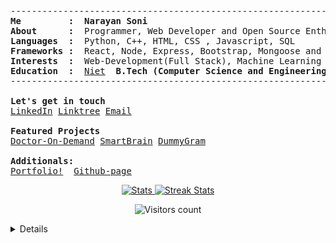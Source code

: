 <!--<p align="center">
  <img src="https://github.com/narayan954/narayan954/blob/main/gitartwork.svg" alt="gitartwork">
</p> -->
<pre>
--------------------------------------------------------------------------------
<b>Me         :</b>  <b>Narayan Soni</b>
<b>About      :</b>  Programmer, Web Developer and Open Source Enthusiast
<b>Languages  :</b>  Python, C++, HTML, CSS , Javascript, SQL
<b>Frameworks :</b>  React, Node, Express, Bootstrap, Mongoose and Django(familiar)
<b>Interests  :</b>  Web-Development(Full Stack), Machine Learning and Cyber Security.
<b>Education  :</b>  <a href="http://www.niet.co.in/">Niet</a> <b> B.Tech (Computer Science and Engineering) (2024)</b>
--------------------------------------------------------------------------------

<b>Let's get in touch</b>
<a href="https://linkedin.com/in/narayan-soni/">LinkedIn</a> <a href="https://linktr.ee/narayan_soni">Linktree</a> <a href="mailto:narayansoniwork@gmail.com">Email</a>

<b>Featured Projects </b>
<a href="http://doctor-on-demand.vercel.app/">Doctor-On-Demand<a> <a href="https://smart-brain-420.herokuapp.com/">SmartBrain<a> <a href="https://dummy-gram.web.app/">DummyGram<a>

<b>Additionals:</b>
<a href="https://narayansoni.netlify.app/">Portfolio!<a>  <a href="https://narayan954.github.io">Github-page<a>
</pre>

<div align="center">
    <a href="https://github-readme-stats.vercel.app">
        <img width="49%" alt="Stats" src="https://github-readme-stats.vercel.app/api?&count_private=true&include_all_commits=true&username=narayan954&theme=shades-of-purple&custom_title=GitHub+Stats&hide_border=true"/>
    </a>
    <a href="https://github-readme-streak-stats.herokuapp.com">
        <img width="49%" alt="Streak Stats" src="https://github-readme-streak-stats.herokuapp.com/?user=narayan954&theme=shades-of-purple&hide_border=true"/>
    </a>
</div>

<p align="center">  
<img src="https://komarev.com/ghpvc/?username=narayan954" alt="Visitors count" />
</p>

<details closed>

<p align="center">
  <img src="https://github.com/narayan954/narayan954/blob/main/github-metrics.svg" alt="metrics">
</p>


<p align="center">
  <img src="https://github.com/narayan954/narayan954/blob/output/github-contribution-grid-snake.svg" alt="snake">
</p>

<p align="center">Nothing much, just a snake eating up my contributions graph</p>

</details>
<!--
![Github Activity Graph](https://shielded-anchorage-29152.herokuapp.com//graph?username=narayan954&theme=react-dark)

<p align="center"> 
  Visitors count:<br>
  <img src="https://profile-counter.glitch.me/narayan954/count.svg" />
</p>

![Waves](./assets/bottom-header.svg)
-->
